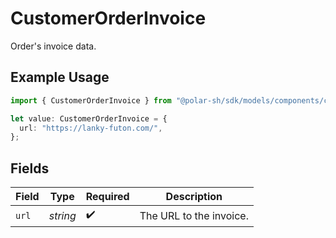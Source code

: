 # CustomerOrderInvoice

Order's invoice data.

## Example Usage

```typescript
import { CustomerOrderInvoice } from "@polar-sh/sdk/models/components/customerorderinvoice.js";

let value: CustomerOrderInvoice = {
  url: "https://lanky-futon.com/",
};
```

## Fields

| Field                   | Type                    | Required                | Description             |
| ----------------------- | ----------------------- | ----------------------- | ----------------------- |
| `url`                   | *string*                | :heavy_check_mark:      | The URL to the invoice. |
